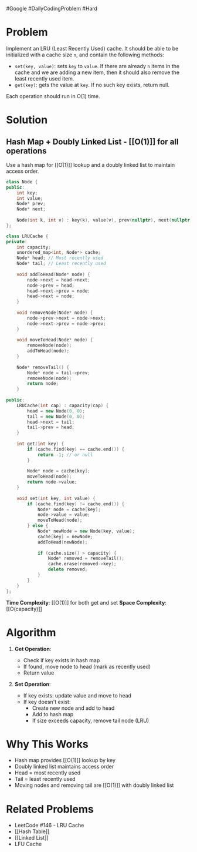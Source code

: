 #Google #DailyCodingProblem #Hard 
# Problem

Implement an LRU (Least Recently Used) cache. It should be able to be initialized with a cache size `n`, and contain the following methods:

- `set(key, value)`: sets `key` to `value`. If there are already `n` items in the cache and we are adding a new item, then it should also remove the least recently used item.
- `get(key)`: gets the value at `key`. If no such key exists, return null.

Each operation should run in O(1) time.
# Solution

## Hash Map + Doubly Linked List - [[O(1)]] for all operations

Use a hash map for [[O(1)]] lookup and a doubly linked list to maintain access order.

```cpp
class Node {
public:
    int key;
    int value;
    Node* prev;
    Node* next;
    
    Node(int k, int v) : key(k), value(v), prev(nullptr), next(nullptr) {}
};

class LRUCache {
private:
    int capacity;
    unordered_map<int, Node*> cache;
    Node* head; // Most recently used
    Node* tail; // Least recently used
    
    void addToHead(Node* node) {
        node->next = head->next;
        node->prev = head;
        head->next->prev = node;
        head->next = node;
    }
    
    void removeNode(Node* node) {
        node->prev->next = node->next;
        node->next->prev = node->prev;
    }
    
    void moveToHead(Node* node) {
        removeNode(node);
        addToHead(node);
    }
    
    Node* removeTail() {
        Node* node = tail->prev;
        removeNode(node);
        return node;
    }
    
public:
    LRUCache(int cap) : capacity(cap) {
        head = new Node(0, 0);
        tail = new Node(0, 0);
        head->next = tail;
        tail->prev = head;
    }
    
    int get(int key) {
        if (cache.find(key) == cache.end()) {
            return -1; // or null
        }
        
        Node* node = cache[key];
        moveToHead(node);
        return node->value;
    }
    
    void set(int key, int value) {
        if (cache.find(key) != cache.end()) {
            Node* node = cache[key];
            node->value = value;
            moveToHead(node);
        } else {
            Node* newNode = new Node(key, value);
            cache[key] = newNode;
            addToHead(newNode);
            
            if (cache.size() > capacity) {
                Node* removed = removeTail();
                cache.erase(removed->key);
                delete removed;
            }
        }
    }
};
```

**Time Complexity**: [[O(1)]] for both get and set
**Space Complexity**: [[O(capacity)]]

# Algorithm

1. **Get Operation**:
   - Check if key exists in hash map
   - If found, move node to head (mark as recently used)
   - Return value

2. **Set Operation**:
   - If key exists: update value and move to head
   - If key doesn't exist:
     - Create new node and add to head
     - Add to hash map
     - If size exceeds capacity, remove tail node (LRU)

# Why This Works

- Hash map provides [[O(1)]] lookup by key
- Doubly linked list maintains access order
- Head = most recently used
- Tail = least recently used
- Moving nodes and removing tail are [[O(1)]] with doubly linked list

# Related Problems

- LeetCode #146 - LRU Cache
- [[Hash Table]]
- [[Linked List]]
- LFU Cache
